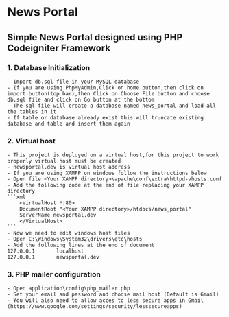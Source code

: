 # News Portal
Simple News Portal designed using PHP Codeigniter Framework
---
### 1. Database Initialization
	- Import db.sql file in your MySQL database
	- If you are using PhpMyAdmin,Click on home button,then click on import button(top bar),then Click on Choose File button and choose db.sql file and click on Go button at the bottom
	- The sql file will create a database named news_portal and load all the tables in it
	- If table or database already exist this will truncate existing database and table and insert them again
	
### 2. Virtual host
	- This project is deployed on a virtual host,for this project to work properly virtual host must be created
	- newsportal.dev is virtual host address
	- If you are using XAMPP on windows follow the instructions below
	- Open file <Your XAMPP directory>\apache\conf\extra\httpd-vhosts.conf
	- Add the following code at the end of file replacing your XAMPP directory
	```xml
		<VirtualHost *:80>
		DocumentRoot "<Your XAMPP directory>/htdocs/news_portal"
		ServerName newsportal.dev
		</VirtualHost>
	```	
	- Now we need to edit windows host files
	- Open C:\Windows\System32\drivers\etc\hosts
	- Add the following lines at the end of document
	127.0.0.1       localhost 
	127.0.0.1       newsportal.dev
	
### 3. PHP mailer configuration
	- Open application\config\php_mailer.php
	- Set your email and password and choose mail host (Default is Gmail)
	- You will also need to allow acces to less secure apps in Gmail (https://www.google.com/settings/security/lesssecureapps)
